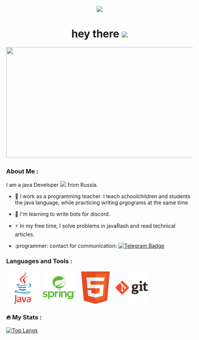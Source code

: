 <div id="header" align="center">
  <img src="https://media.giphy.com/media/M9gbBd9nbDrOTu1Mqx/giphy.gif" width="150"/>
  <h1>
  hey there
  <img src="https://media.giphy.com/media/hvRJCLFzcasrR4ia7z/giphy.gif" width="40px"/>
</h1>
</div>


<div align="center">
  <img src="https://media.giphy.com/media/dWesBcTLavkZuG35MI/giphy.gif" width="600" height="300"/>
</div>


### About Me :

I am a java Developer <img src="https://media.giphy.com/media/WUlplcMpOCEmTGBtBW/giphy.gif" width="30"> from Russia.
- :telescope:  I work as a programming teacher.  I teach schoolchildren and students the java language, while practicing writing prgograms at the same time

- :seedling: I'm learning to write bots for discord.

- :zap: In my free time, I solve problems in javaRash and read technical articles.

- :programmer: contact for communication: <a href="https://t.me/aim_41tt41" target="_blank">
    <img src="https://img.shields.io/badge/Telegram-blue?style=for-the-badge&logo=telegram&logoColor=white" alt="Telegram Badge"/>
  </a> 



### Languages and Tools :
<div>
   <img src="https://github.com/devicons/devicon/blob/master/icons/java/java-original-wordmark.svg" title="Java" alt="Java" width="90" height="90"/>&nbsp;
   <img src="https://github.com/devicons/devicon/blob/master/icons/spring/spring-original-wordmark.svg" title="Spring" alt="Spring" width="90" height="90"/>&nbsp;
    <img src="https://github.com/devicons/devicon/blob/master/icons/html5/html5-original.svg" title="HTML5" **alt="HTML"  width="90" height="90"/>&nbsp; 
    <img src="https://github.com/devicons/devicon/blob/master/icons/git/git-original-wordmark.svg" title="Git" alt="Git" width="90" height="90"/>
</div>


### :fire: My Stats :
  [![Top Langs](https://github-readme-stats.vercel.app/api/top-langs/?username=aim-41tt&layout=compact&theme=vision-friendly-dark)](https://github.com/anuraghazra/github-readme-stats)
